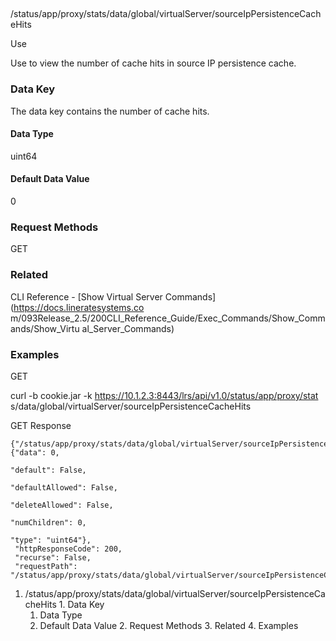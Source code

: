 ##
/status/app/proxy/stats/data/global/virtualServer/sourceIpPersistenceCacheHits

Use

Use to view the number of cache hits in source IP persistence cache.

### Data Key

The data key contains the number of cache hits.

#### Data Type

uint64

#### Default Data Value

0

### Request Methods

GET

### Related

CLI Reference - [Show Virtual Server Commands](https://docs.lineratesystems.co
m/093Release_2.5/200CLI_Reference_Guide/Exec_Commands/Show_Commands/Show_Virtu
al_Server_Commands)

### Examples

GET

curl -b cookie.jar -k https://10.1.2.3:8443/lrs/api/v1.0/status/app/proxy/stat
s/data/global/virtualServer/sourceIpPersistenceCacheHits

GET Response

    
    {"/status/app/proxy/stats/data/global/virtualServer/sourceIpPersistenceCacheHits": {"data": 0,
                                                                                         "default": False,
                                                                                         "defaultAllowed": False,
                                                                                         "deleteAllowed": False,
                                                                                         "numChildren": 0,
                                                                                         "type": "uint64"},
     "httpResponseCode": 200,
     "recurse": False,
     "requestPath": "/status/app/proxy/stats/data/global/virtualServer/sourceIpPersistenceCacheHits"}
    

  1. /status/app/proxy/stats/data/global/virtualServer/sourceIpPersistenceCacheHits
    1. Data Key
      1. Data Type
      2. Default Data Value
    2. Request Methods
    3. Related
    4. Examples

